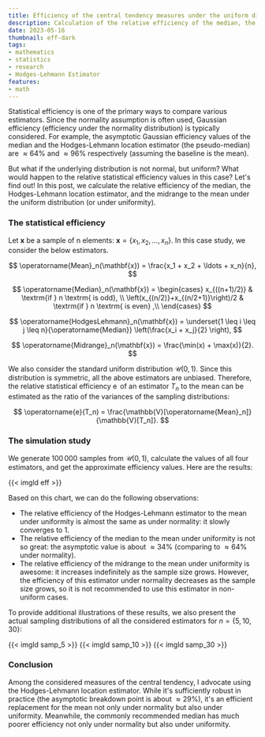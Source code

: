 ```yaml
---
title: Efficiency of the central tendency measures under the uniform distribution
description: Calculation of the relative efficiency of the median, the Hodges-Lehmann location estimator, and the midrange to the mean under uniformity
date: 2023-05-16
thumbnail: eff-dark
tags:
- mathematics
- statistics
- research
- Hodges-Lehmann Estimator
features:
- math
---
```


Statistical efficiency is one of the primary ways to compare various estimators.
Since the normality assumption is often used, Gaussian efficiency (efficiency under the normality distribution)
  is typically considered.
For example, the asymptotic Gaussian efficiency values of
  the median and the Hodges-Lehmann location estimator (the pseudo-median)
  are $\approx 64\%$ and $\approx 96\%$ respectively (assuming the baseline is the mean).

But what if the underlying distribution is not normal, but uniform?
What would happen to the relative statistical efficiency values in this case?
Let's find out!
In this post, we calculate
  the relative efficiency of the median, the Hodges-Lehmann location estimator, and the midrange
  to the mean under the uniform distribution (or under uniformity).

<!--more-->

### The statistical efficiency

Let $\mathbf{x}$ be a sample of n elements: $\mathbf{x} = \{ x_1, x_2, \ldots, x_n \}$.
In this case study, we consider the below estimators.

$$
\operatorname{Mean}_n(\mathbf{x}) = \frac{x_1 + x_2 + \ldots + x_n}{n},
$$

$$
\operatorname{Median}_n(\mathbf{x}) = \begin{cases}
x_{((n+1)/2)} & \textrm{if } n \textrm{ is odd}, \\
\left(x_{(n/2)}+x_{(n/2+1)}\right)/2 & \textrm{if } n \textrm{ is even} ,\\
\end{cases}
$$

$$
\operatorname{HodgesLehmann}_n(\mathbf{x}) =
  \underset{1 \leq i \leq j \leq n}{\operatorname{Median}} \left(\frac{x_i + x_j}{2} \right),
$$

$$
\operatorname{Midrange}_n(\mathbf{x}) =
  \frac{\min(x) + \max(x)}{2}.
$$

We also consider the standard uniform distribution $\mathcal{U}(0, 1)$.
Since this distribution is symmetric, all the above estimators are unbiased.
Therefore, the relative statistical efficiency $\operatorname{e}$ of an estimator $T_n$ to the mean
  can be estimated as the ratio of the variances of the sampling distributions:

$$
\operatorname{e}(T_n) = \frac{\mathbb{V}[\operatorname{Mean}_n]}{\mathbb{V}[T_n]}.
$$

### The simulation study

We generate $100\,000$ samples from $\mathcal{U}(0, 1)$, calculate the values of all four estimators,
  and get the approximate efficiency values.
Here are the results:

{{< imgld eff >}}

Based on this chart, we can do the following observations:

* The relative efficiency of the Hodges-Lehmann estimator to the mean under uniformity is almost the same
    as under normality: it slowly converges to $1$.
* The relative efficiency of the median to the mean under uniformity is not so great:
    the asymptotic value is about $\approx 34\%$ (comparing to $\approx 64\%$ under normality).
* The relative efficiency of the midrange to the mean under uniformity is awesome:
    it increases indefinitely as the sample size grows.
  However, the efficiency of this estimator under normality decreases as the sample size grows,
    so it is not recommended to use this estimator in non-uniform cases.

To provide additional illustrations of these results,
  we also present the actual sampling distributions of all the considered estimators for $n = \{ 5, 10, 30 \}$:

{{< imgld samp_5 >}}
{{< imgld samp_10 >}}
{{< imgld samp_30 >}}

### Conclusion

Among the considered measures of the central tendency, I advocate using the Hodges-Lehmann location estimator.
While it's sufficiently robust in practice (the asymptotic breakdown point is about $\approx 29\%$),
  it's an efficient replacement for the mean not only under normality but also under uniformity.
Meanwhile, the commonly recommended median has much poorer efficiency
  not only under normality but also under uniformity.
